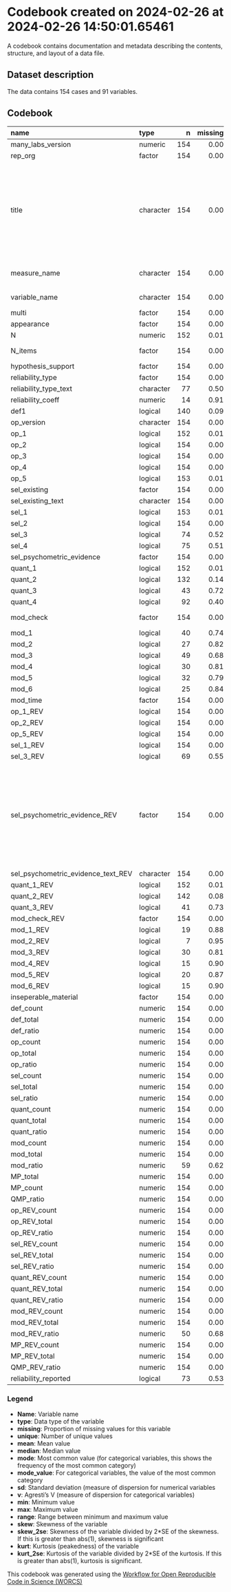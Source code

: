 Codebook created on 2024-02-26 at 2024-02-26 14:50:01.65461
================

A codebook contains documentation and metadata describing the contents,
structure, and layout of a data file.

## Dataset description

The data contains 154 cases and 91 variables.

## Codebook

| name                               | type      |   n | missing | unique |    mean | median |   mode | mode_value                                                                                                                  |      sd |    v |   min |     max |   range |  skew | skew_2se |  kurt | kurt_2se |
|:-----------------------------------|:----------|----:|--------:|-------:|--------:|-------:|-------:|:----------------------------------------------------------------------------------------------------------------------------|--------:|-----:|------:|--------:|--------:|------:|---------:|------:|---------:|
| many_labs_version                  | numeric   | 154 |    0.00 |      4 |    2.52 |   2.00 |   2.00 |                                                                                                                             |    1.28 |      |  1.00 |    5.00 |    4.00 |  0.91 |     2.32 | -0.24 |    -0.30 |
| rep_org                            | factor    | 154 |    0.00 |      3 |         |        |  77.00 | Original                                                                                                                    |         | 0.50 |       |         |         |       |          |       |          |
| title                              | character | 154 |    0.00 |    119 |         |        |   4.00 | Increasing and Decreasing Motor and Cognitive Output: A Model of General Action and Inaction Goals                          |         | 0.99 |       |         |         |       |          |       |          |
| measure_name                       | character | 154 |    0.00 |    153 |         |        |   2.00 | moral foundation questionnaire                                                                                              |         | 0.99 |       |         |         |       |          |       |          |
| variable_name                      | character | 154 |    0.00 |    125 |         |        |   4.00 | framing effect                                                                                                              |         | 0.99 |       |         |         |       |          |       |          |
| multi                              | factor    | 154 |    0.00 |      3 |         |        | 123.00 | False                                                                                                                       |         | 0.32 |       |         |         |       |          |       |          |
| appearance                         | factor    | 154 |    0.00 |      5 |         |        | 113.00 | 1                                                                                                                           |         | 0.41 |       |         |         |       |          |       |          |
| N                                  | numeric   | 152 |    0.01 |    109 | 2574.23 | 628.00 | 628.00 |                                                                                                                             | 2926.93 |      | 30.00 | 8002.00 | 7972.00 |  0.65 |     1.65 | -1.31 |    -1.68 |
| N_items                            | factor    | 154 |    0.00 |      4 |         |        |  73.00 | multiple item measure                                                                                                       |         | 0.55 |       |         |         |       |          |       |          |
| hypothesis_support                 | factor    | 154 |    0.00 |      4 |         |        |  80.00 | No                                                                                                                          |         | 0.53 |       |         |         |       |          |       |          |
| reliability_type                   | factor    | 154 |    0.00 |      6 |         |        |  78.00 |                                                                                                                             |         | 0.59 |       |         |         |       |          |       |          |
| reliability_type_text              | character |  77 |    0.50 |      4 |         |        |  77.00 |                                                                                                                             |         | 0.05 |       |         |         |       |          |       |          |
| reliability_coeff                  | numeric   |  14 |    0.91 |     14 |    0.77 |   0.78 |   0.78 |                                                                                                                             |    0.09 |      |  0.62 |    0.89 |    0.27 | -0.40 |    -0.34 | -1.17 |    -0.51 |
| def1                               | logical   | 140 |    0.09 |      3 |         |        |  92.00 | TRUE                                                                                                                        |         | 0.45 |       |         |         |       |          |       |          |
| op_version                         | character | 154 |    0.00 |     24 |         |        | 132.00 |                                                                                                                             |         | 0.26 |       |         |         |       |          |       |          |
| op_1                               | logical   | 152 |    0.01 |      3 |         |        | 118.00 | TRUE                                                                                                                        |         | 0.35 |       |         |         |       |          |       |          |
| op_2                               | logical   | 154 |    0.00 |      3 |         |        |  88.00 | TRUE                                                                                                                        |         | 0.49 |       |         |         |       |          |       |          |
| op_3                               | logical   | 154 |    0.00 |      3 |         |        | 131.00 | TRUE                                                                                                                        |         | 0.25 |       |         |         |       |          |       |          |
| op_4                               | logical   | 154 |    0.00 |      3 |         |        | 114.00 | TRUE                                                                                                                        |         | 0.38 |       |         |         |       |          |       |          |
| op_5                               | logical   | 153 |    0.01 |      3 |         |        |  94.00 | TRUE                                                                                                                        |         | 0.47 |       |         |         |       |          |       |          |
| sel_existing                       | factor    | 154 |    0.00 |      4 |         |        | 101.00 | True, namely:                                                                                                               |         | 0.50 |       |         |         |       |          |       |          |
| sel_existing_text                  | character | 154 |    0.00 |    101 |         |        |  53.00 |                                                                                                                             |         | 0.88 |       |         |         |       |          |       |          |
| sel_1                              | logical   | 153 |    0.01 |      3 |         |        |  99.00 | TRUE                                                                                                                        |         | 0.46 |       |         |         |       |          |       |          |
| sel_2                              | logical   | 154 |    0.00 |      3 |         |        | 106.00 | TRUE                                                                                                                        |         | 0.43 |       |         |         |       |          |       |          |
| sel_3                              | logical   |  74 |    0.52 |      3 |         |        |  80.00 |                                                                                                                             |         | 0.08 |       |         |         |       |          |       |          |
| sel_4                              | logical   |  75 |    0.51 |      3 |         |        |  79.00 |                                                                                                                             |         | 0.27 |       |         |         |       |          |       |          |
| sel_psychometric_evidence          | factor    | 154 |    0.00 |      4 |         |        |  76.00 | None                                                                                                                        |         | 0.51 |       |         |         |       |          |       |          |
| quant_1                            | logical   | 152 |    0.01 |      3 |         |        | 130.00 | TRUE                                                                                                                        |         | 0.25 |       |         |         |       |          |       |          |
| quant_2                            | logical   | 132 |    0.14 |      3 |         |        | 102.00 | TRUE                                                                                                                        |         | 0.35 |       |         |         |       |          |       |          |
| quant_3                            | logical   |  43 |    0.72 |      3 |         |        | 111.00 |                                                                                                                             |         | 0.48 |       |         |         |       |          |       |          |
| quant_4                            | logical   |  92 |    0.40 |      3 |         |        |  62.00 |                                                                                                                             |         | 0.50 |       |         |         |       |          |       |          |
| mod_check                          | factor    | 154 |    0.00 |      4 |         |        |  63.00 | None Reported                                                                                                               |         | 0.64 |       |         |         |       |          |       |          |
| mod_1                              | logical   |  40 |    0.74 |      3 |         |        | 114.00 |                                                                                                                             |         | 0.48 |       |         |         |       |          |       |          |
| mod_2                              | logical   |  27 |    0.82 |      3 |         |        | 127.00 |                                                                                                                             |         | 0.30 |       |         |         |       |          |       |          |
| mod_3                              | logical   |  49 |    0.68 |      3 |         |        | 105.00 |                                                                                                                             |         | 0.49 |       |         |         |       |          |       |          |
| mod_4                              | logical   |  30 |    0.81 |      3 |         |        | 124.00 |                                                                                                                             |         | 0.18 |       |         |         |       |          |       |          |
| mod_5                              | logical   |  32 |    0.79 |      3 |         |        | 122.00 |                                                                                                                             |         | 0.34 |       |         |         |       |          |       |          |
| mod_6                              | logical   |  25 |    0.84 |      3 |         |        | 129.00 |                                                                                                                             |         | 0.48 |       |         |         |       |          |       |          |
| mod_time                           | factor    | 154 |    0.00 |      5 |         |        |  91.00 |                                                                                                                             |         | 0.50 |       |         |         |       |          |       |          |
| op_1_REV                           | logical   | 154 |    0.00 |      3 |         |        | 147.00 | TRUE                                                                                                                        |         | 0.09 |       |         |         |       |          |       |          |
| op_2_REV                           | logical   | 154 |    0.00 |      3 |         |        | 127.00 | TRUE                                                                                                                        |         | 0.29 |       |         |         |       |          |       |          |
| op_5_REV                           | logical   | 154 |    0.00 |      3 |         |        | 104.00 | TRUE                                                                                                                        |         | 0.44 |       |         |         |       |          |       |          |
| sel_1_REV                          | logical   | 154 |    0.00 |      3 |         |        | 149.00 | TRUE                                                                                                                        |         | 0.06 |       |         |         |       |          |       |          |
| sel_3_REV                          | logical   |  69 |    0.55 |      3 |         |        |  85.00 |                                                                                                                             |         | 0.31 |       |         |         |       |          |       |          |
| sel_psychometric_evidence_REV      | factor    | 154 |    0.00 |      5 |         |        |  85.00 | Not Apllicable (only report this if psychometric evidence would not be possible for this measure, otherwise report as None) |         | 0.55 |       |         |         |       |          |       |          |
| sel_psychometric_evidence_text_REV | character | 154 |    0.00 |      7 |         |        | 145.00 |                                                                                                                             |         | 0.11 |       |         |         |       |          |       |          |
| quant_1_REV                        | logical   | 152 |    0.01 |      3 |         |        | 137.00 | TRUE                                                                                                                        |         | 0.18 |       |         |         |       |          |       |          |
| quant_2_REV                        | logical   | 142 |    0.08 |      3 |         |        | 125.00 | TRUE                                                                                                                        |         | 0.21 |       |         |         |       |          |       |          |
| quant_3_REV                        | logical   |  41 |    0.73 |      3 |         |        | 113.00 |                                                                                                                             |         | 0.50 |       |         |         |       |          |       |          |
| mod_check_REV                      | factor    | 154 |    0.00 |      4 |         |        | 101.00 | False                                                                                                                       |         | 0.46 |       |         |         |       |          |       |          |
| mod_1_REV                          | logical   |  19 |    0.88 |      2 |         |        | 135.00 |                                                                                                                             |         | 0.00 |       |         |         |       |          |       |          |
| mod_2_REV                          | logical   |   7 |    0.95 |      3 |         |        | 147.00 |                                                                                                                             |         | 0.24 |       |         |         |       |          |       |          |
| mod_3_REV                          | logical   |  30 |    0.81 |      3 |         |        | 124.00 |                                                                                                                             |         | 0.06 |       |         |         |       |          |       |          |
| mod_4_REV                          | logical   |  15 |    0.90 |      3 |         |        | 139.00 |                                                                                                                             |         | 0.23 |       |         |         |       |          |       |          |
| mod_5_REV                          | logical   |  20 |    0.87 |      3 |         |        | 134.00 |                                                                                                                             |         | 0.26 |       |         |         |       |          |       |          |
| mod_6_REV                          | logical   |  15 |    0.90 |      3 |         |        | 139.00 |                                                                                                                             |         | 0.44 |       |         |         |       |          |       |          |
| inseperable_material               | factor    | 154 |    0.00 |      3 |         |        |  82.00 | True                                                                                                                        |         | 0.50 |       |         |         |       |          |       |          |
| def_count                          | numeric   | 154 |    0.00 |      2 |    0.60 |   1.00 |   1.00 |                                                                                                                             |    0.49 |      |  0.00 |    1.00 |    1.00 | -0.39 |    -1.01 | -1.86 |    -2.39 |
| def_total                          | numeric   | 154 |    0.00 |      2 |    0.91 |   1.00 |   1.00 |                                                                                                                             |    0.29 |      |  0.00 |    1.00 |    1.00 | -2.82 |    -7.21 |  5.98 |     7.70 |
| def_ratio                          | numeric   | 154 |    0.00 |      2 |    0.31 |   0.00 |   0.00 |                                                                                                                             |    0.46 |      |  0.00 |    1.00 |    1.00 |  0.81 |     2.06 | -1.36 |    -1.75 |
| op_count                           | numeric   | 154 |    0.00 |      6 |    3.54 |   4.00 |   4.00 |                                                                                                                             |    1.25 |      |  0.00 |    5.00 |    5.00 | -0.65 |    -1.67 | -0.43 |    -0.56 |
| op_total                           | numeric   | 154 |    0.00 |      2 |    4.98 |   5.00 |   5.00 |                                                                                                                             |    0.14 |      |  4.00 |    5.00 |    1.00 | -6.89 |   -17.61 | 45.71 |    58.82 |
| op_ratio                           | numeric   | 154 |    0.00 |      8 |    0.29 |   0.20 |   0.20 |                                                                                                                             |    0.25 |      |  0.00 |    1.00 |    1.00 |  0.67 |     1.71 | -0.41 |    -0.53 |
| sel_count                          | numeric   | 154 |    0.00 |      5 |    1.43 |   2.00 |   2.00 |                                                                                                                             |    0.91 |      |  0.00 |    4.00 |    4.00 | -0.02 |    -0.05 | -0.41 |    -0.53 |
| sel_total                          | numeric   | 154 |    0.00 |      4 |    2.96 |   2.00 |   2.00 |                                                                                                                             |    1.01 |      |  1.00 |    4.00 |    3.00 |  0.04 |     0.10 | -1.95 |    -2.51 |
| sel_ratio                          | numeric   | 154 |    0.00 |      6 |    0.47 |   0.50 |   0.50 |                                                                                                                             |    0.36 |      |  0.00 |    1.00 |    1.00 |  0.01 |     0.02 | -1.26 |    -1.62 |
| quant_count                        | numeric   | 154 |    0.00 |      5 |    1.94 |   2.00 |   2.00 |                                                                                                                             |    0.93 |      |  0.00 |    4.00 |    4.00 |  0.11 |     0.29 |  0.24 |     0.30 |
| quant_total                        | numeric   | 154 |    0.00 |      4 |    2.72 |   2.50 |   2.50 |                                                                                                                             |    0.90 |      |  1.00 |    4.00 |    3.00 |  0.25 |     0.63 | -1.20 |    -1.54 |
| quant_ratio                        | numeric   | 154 |    0.00 |      7 |    0.23 |   0.00 |   0.00 |                                                                                                                             |    0.32 |      |  0.00 |    1.00 |    1.00 |  1.08 |     2.76 | -0.06 |    -0.08 |
| mod_count                          | numeric   | 154 |    0.00 |      5 |    0.57 |   0.00 |   0.00 |                                                                                                                             |    0.99 |      |  0.00 |    4.00 |    4.00 |  1.73 |     4.44 |  2.34 |     3.01 |
| mod_total                          | numeric   | 154 |    0.00 |      7 |    1.32 |   0.00 |   0.00 |                                                                                                                             |    1.86 |      |  0.00 |    6.00 |    6.00 |  0.98 |     2.50 | -0.54 |    -0.69 |
| mod_ratio                          | numeric   |  59 |    0.62 |     10 |    0.59 |   0.60 |   0.60 |                                                                                                                             |    0.27 |      |  0.00 |    1.00 |    1.00 | -0.30 |    -0.49 | -0.13 |    -0.10 |
| MP_total                           | numeric   | 154 |    0.00 |     13 |   12.89 |  13.00 |  13.00 |                                                                                                                             |    2.66 |      |  8.00 |   20.00 |   12.00 |  0.35 |     0.89 | -0.53 |    -0.69 |
| MP_count                           | numeric   | 154 |    0.00 |     14 |    8.08 |   8.50 |   8.50 |                                                                                                                             |    2.71 |      |  1.00 |   15.00 |   14.00 | -0.25 |    -0.65 | -0.40 |    -0.52 |
| QMP_ratio                          | numeric   | 154 |    0.00 |     53 |    0.36 |   0.33 |   0.33 |                                                                                                                             |    0.20 |      |  0.00 |    0.92 |    0.92 |  0.37 |     0.95 | -0.44 |    -0.57 |
| op_REV_count                       | numeric   | 154 |    0.00 |      5 |    4.05 |   4.00 |   4.00 |                                                                                                                             |    1.06 |      |  1.00 |    5.00 |    4.00 | -0.87 |    -2.22 | -0.15 |    -0.19 |
| op_REV_total                       | numeric   | 154 |    0.00 |      1 |    5.00 |   5.00 |   5.00 |                                                                                                                             |    0.00 |      |  5.00 |    5.00 |    0.00 |       |          |       |          |
| op_REV_ratio                       | numeric   | 154 |    0.00 |      5 |    0.19 |   0.20 |   0.20 |                                                                                                                             |    0.21 |      |  0.00 |    0.80 |    0.80 |  0.87 |     2.22 | -0.15 |    -0.19 |
| sel_REV_count                      | numeric   | 154 |    0.00 |      5 |    1.82 |   2.00 |   2.00 |                                                                                                                             |    0.73 |      |  0.00 |    4.00 |    4.00 |  0.90 |     2.29 |  1.75 |     2.25 |
| sel_REV_total                      | numeric   | 154 |    0.00 |      3 |    2.94 |   3.00 |   3.00 |                                                                                                                             |    0.95 |      |  2.00 |    4.00 |    2.00 |  0.13 |     0.33 | -1.90 |    -2.44 |
| sel_REV_ratio                      | numeric   | 154 |    0.00 |      7 |    0.33 |   0.50 |   0.50 |                                                                                                                             |    0.29 |      |  0.00 |    1.00 |    1.00 |  0.06 |     0.14 | -1.46 |    -1.87 |
| quant_REV_count                    | numeric   | 154 |    0.00 |      5 |    2.16 |   2.00 |   2.00 |                                                                                                                             |    0.80 |      |  0.00 |    4.00 |    4.00 |  0.23 |     0.58 |  0.59 |     0.76 |
| quant_REV_total                    | numeric   | 154 |    0.00 |      4 |    2.77 |   3.00 |   3.00 |                                                                                                                             |    0.87 |      |  1.00 |    4.00 |    3.00 |  0.22 |     0.56 | -1.26 |    -1.62 |
| quant_REV_ratio                    | numeric   | 154 |    0.00 |      7 |    0.18 |   0.00 |   0.00 |                                                                                                                             |    0.26 |      |  0.00 |    1.00 |    1.00 |  1.28 |     3.28 |  0.70 |     0.90 |
| mod_REV_count                      | numeric   | 154 |    0.00 |      5 |    0.61 |   0.00 |   0.00 |                                                                                                                             |    1.01 |      |  0.00 |    4.00 |    4.00 |  1.47 |     3.75 |  1.18 |     1.52 |
| mod_REV_total                      | numeric   | 154 |    0.00 |      5 |    0.69 |   0.00 |   0.00 |                                                                                                                             |    1.12 |      |  0.00 |    4.00 |    4.00 |  1.44 |     3.68 |  1.04 |     1.34 |
| mod_REV_ratio                      | numeric   |  50 |    0.68 |      6 |    0.10 |   0.00 |   0.00 |                                                                                                                             |    0.24 |      |  0.00 |    1.00 |    1.00 |  2.48 |     3.68 |  5.90 |     4.46 |
| MP_REV_count                       | numeric   | 154 |    0.00 |     11 |    9.23 |   9.00 |   9.00 |                                                                                                                             |    2.30 |      |  4.00 |   14.00 |   10.00 | -0.12 |    -0.29 | -0.35 |    -0.45 |
| MP_REV_total                       | numeric   | 154 |    0.00 |      9 |   12.31 |  12.00 |  12.00 |                                                                                                                             |    2.13 |      |  9.00 |   17.00 |    8.00 |  0.20 |     0.51 | -1.05 |    -1.35 |
| QMP_REV_ratio                      | numeric   | 154 |    0.00 |     44 |    0.24 |   0.21 |   0.21 |                                                                                                                             |    0.17 |      |  0.00 |    0.71 |    0.71 |  0.67 |     1.71 | -0.18 |    -0.23 |
| reliability_reported               | logical   |  73 |    0.53 |      3 |         |        |  81.00 |                                                                                                                             |         | 0.36 |       |         |         |       |          |       |          |

### Legend

- **Name**: Variable name
- **type**: Data type of the variable
- **missing**: Proportion of missing values for this variable
- **unique**: Number of unique values
- **mean**: Mean value
- **median**: Median value
- **mode**: Most common value (for categorical variables, this shows the
  frequency of the most common category)
- **mode_value**: For categorical variables, the value of the most
  common category
- **sd**: Standard deviation (measure of dispersion for numerical
  variables
- **v**: Agresti’s V (measure of dispersion for categorical variables)
- **min**: Minimum value
- **max**: Maximum value
- **range**: Range between minimum and maximum value
- **skew**: Skewness of the variable
- **skew_2se**: Skewness of the variable divided by 2\*SE of the
  skewness. If this is greater than abs(1), skewness is significant
- **kurt**: Kurtosis (peakedness) of the variable
- **kurt_2se**: Kurtosis of the variable divided by 2\*SE of the
  kurtosis. If this is greater than abs(1), kurtosis is significant.

This codebook was generated using the [Workflow for Open Reproducible
Code in Science (WORCS)](https://osf.io/zcvbs/)
